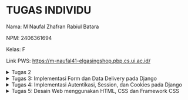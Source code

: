 # TUGAS INDIVIDU
Nama: M Naufal Zhafran Rabiul Batara

NPM: 2406361694

Kelas: F

Link PWS: https://m-naufal41-elgasingshop.pbp.cs.ui.ac.id/




<details>
   <summary>
      Tugas 2
   </summary>
   Link: https://m-naufal41-elgasingshop.pbp.cs.ui.ac.id/

1. Jelaskan bagaimana cara kamu mengimplementasikan checklist di atas secara step-by-step (bukan hanya sekadar mengikuti tutorial).
   - Membuat sebuah proyek Django baru.
langkah pertama saya membuat direktori baru bernama footballshop lalu saya       masuk kedalam direktori tersebut menggunakan command "cd footballshop" lalu     setelah itu saya membuat virtual environment dan mengaktifkannya, tujuannya agar package dan dependencies dari projek kita tidak nabrak dengan versi lain yang terinstall di komputer saya, setelah itu saya menyiapkan dependencies yang ingin saya gunakan di requirements.txt lalu menginstalasi dependencies tersebut dengan menggunakan command "pip install -r requirements.txt" lalu setelah itu baru saya membuat projek djangonya yang bernama football_shop dengan perintah "django-admin startproject football_shop ."

   - Membuat aplikasi dengan nama main pada proyek tersebut.
     menggunakan command "python manage.py startapp main" 
     
   -Melakukan routing pada proyek agar dapat menjalankan aplikasi main.
    mendaftarkannya ke INSTALLED_APPS di settings.py

    -Membuat model pada aplikasi main dengan nama Product dan memiliki atribut wajib sebagai berikut.
   pertama saya buka file models.py di main lalu saya mengisi filenya seperti di tutorial namun saya mengganti isi pilihan categorynya sesuai dengan kebutuhan saya yaitu toko bola jadi saya menggantinya dengan jenis item yang ingin saya jual lalu saya mendefine id field bertipe UUIDField yang digunakan sebagai primary key, name field bertipe charfield untuk nama item yang akan saya jual dengan panjang maksimal 255 char, price field bertipe integerfield yang menyimpan harga dari item, description field bertipe textfield yang menyimpan deskripsi dari item yang akan dijual, thumbnail field bertipe URL yang menyimpan URL gambar thumbnail item, category field bertipe charfield untuk menyimpan kategori dari item, is_featured untuk menentukan apakah item ini akan ditampilkan sebagai barang unggulan atau tidak, created_at yang otomatis berisi tanggal dan waktu saat data dibuat, dan yang terakhir method __str__ yang emngembalikan representasi string dari nama dan harga item.

-Membuat sebuah fungsi pada views.py untuk dikembalikan ke dalam sebuah template HTML yang menampilkan nama aplikasi serta nama dan kelas kamu.
di view saya membuat variable npm nama kelas nama projek yang akan saya gunakan di template html saya

-Membuat sebuah routing pada urls.py aplikasi main untuk memetakan fungsi yang telah dibuat pada views.py.
proses mengonfirugasi routing diawali dengan membuat file urls.py di main lalu membuat urlpatterns (list berisi objek URLPATTERN yang dihasilkan fungsi path()) tidak lupa juga menambahkan urls yang kita buat tadi di main ke urlpatterns di urls.py direktori djangonya (football_shop).

-Melakukan deployment ke PWS terhadap aplikasi yang sudah dibuat sehingga nantinya dapat diakses oleh teman-temanmu melalui Internet.
buka web pws lalu create new project (elgasingshop) setelah itu saya mengisi tab environs sesuai dengan isi .env.prod project saya lalu menambahkan url deployment pws ke allowed host setelah itu saya jalankan perintah yang terdapat di project command lalu mengisi git credential manager setelah itu saya push dan selesai.

2. <img width="800" height="450" alt="image" src="https://github.com/user-attachments/assets/bf8fd7bb-71d6-4fa3-a7c1-762a1e06fd14" />
source: https://www.dothedev.com/blog/what-is-django-used-for/

 -urls.py berfungsi untuk menentukan ke mana request HTTP diarahkan. saat user mengakses URL di browser, django memeriksa urlpattern di urls.py jika ada yang cocok, request diteruskan ke fungsi tertentu di views.py
 -views.py berfungsi untuk menangani request dan menentukan respon. awalnya dia menerima request dari urls.py setelah itu mengambil data dari models.py lalu memilikih template HTML untuk response.
- models.py berfungsi sebagai representasi database. models.py berisi class yang mempresentasikan tabel di database, lalu views.py menggunakan model ini untuk membaca/menulis data dari atau ke databse.
- template berfungsi untuk menyusun tampilan yang akan dikirim ke user. template menerima data dari views.py lalu menggabungkan data ke dalam HTML lalu hasil akhirnya adalah HTML response yang dikirim ke browser.

3. ada banyak peran dan fungsi settings.py yang pertama menentukan jenis database yang digunakan dan cara menghubungkannya, berisi daftar aplikasi django yang aktif dan akan digunakan dalam proyek, berisi daftar domain yang diperbolehkan mengakses app, mengatur direktori yang digunakan untuk memproses template HTML.


4. Bagaimana cara kerja migrasi database di Django?
   migrasi database di gjango adalah proses untuk membuat dan mengubah struktur database. django memakai 2 command, yang pertama "python manage.py makemigrations" yang berfungsi membaca perubahan di models.py dan membuat folder migrations, yang kedua "python manage.py migrate" yang berfungsi untuk menjalankan file migration yang sudah dibuat ke database, django akan membuat atau mengubah tabel di database sesuai intruksi migration

5. dalam software development menurut saya lebih baik untuk mempelajari backend terlebih dahulu karena frontend menurut saya adalah hal yang mudah dipelajari bahkan bisa dengan bantuan AI, tidak dengan backend yang berisi logic yang rumit dan berhubungan databse yang dimana bersifat pribadi jadi menurut saya kita harus paham backend terlebih dahulu. namun kenapa harus memakai Django? karena yang pertama django menggunakan bahasa python yang dimana bahasa yang paling mudah untuk dipahami (mendekati bahasa manusia) lalu django menggunakan pola MVT dimana sangat bagus untuk belajar memisahkan logika view, data, dan tampilan yang merupakan dasar dari software development.

6. amann

   






   


   
</details>


<details>
   <summary>Tugas 3: Implementasi Form dan Data Delivery pada Django</summary>


1. Mengapa kita memerlukan data delivery dalam pengimplementasian sebuah platform?
Data delivery dibutuhkan agar data dari server dapat diakses oleh client atau aplikasi lain dalam format yang terstandarisasi. hal ini memungkinkan aplikasi untuk:
- Melakukan integrasi dengan sistem lain.
- Mengirim dan menerima data secara real-time.
- Memisahkan logika backend dan frontend, sehingga frontend bisa mengambil data tanpa harus terikat dengan template HTML.

2. Mana yang lebih baik antara XML dan JSON? Mengapa JSON lebih populer dibandingkan XML?
- XML cocok untuk data yang memiliki struktur kompleks dan membutuhkan validasi ketat.  
- sedangkan JSON Lebih ringkas, mudah dibaca manusia maupun mesin, lebih cepat diparsing, dan sudah menjadi standar dalam komunikasi API modern.  
JSON lebih populer karena lebih efisien, simpel, dan didukung luas di berbagai bahasa pemrograman.

3. Fungsi dari method is_valid() pada form Django dan mengapa kita membutuhkannya?
Method is_valid() digunakan untuk:
- Mengecek apakah data yang dikirim user melalui form sesuai dengan aturan yang didefinisikan di model atau form.
- Menghindari error ketika data disimpan ke database.
kita membutuhkan is_valid() karena tanpa is_valid(), data yang tidak sesuai bisa masuk ke database dan menimbulkan inkonsistensi.

4. Mengapa kita membutuhkan csrf_token saat membuat form di Django? Apa yang dapat terjadi jika kita tidak menambahkannya?
- csrf_token digunakan untuk mencegah CSRF (Cross-Site Request Forgery), yaitu serangan di mana penyerang mencoba mengirim permintaan palsu ke server dengan identitas user yang sedang login.
- Jika csrf_token tidak ditambahkan, form Django akan ditolak secara default (Forbidden 403).
- Tanpa proteksi ini, penyerang bisa mengeksploitasi user yang sedang login untuk melakukan aksi berbahaya, misalnya menghapus data atau melakukan transaksi tanpa izin.

5. Bagaimana cara mengimplementasikan checklist tugas ini secara step-by-step?
   1. Membuat 4 fuction baru di views dengan menggunakan Httpresponse dan seriaizers untuk menampilkan data dalam format XML, JSON, XML by ID, dan JSON by ID.
   2. Menambahkan routing URL di urls.py untuk masing-masing view.
   3. membuat base.html (direktori templates pada root) yang berfungsi sebagai template dasar yang dapat digunakan sebagai kerangka umum untuk halaman web lainnya
   4. menambahkan base.html tadi ke list TEMPLATES di settings.py
   5. edit main.html pada dir main/templates agar menggunakan template utama
   6. membuat forms.py
   7. menambahkan function create_items & show_items pada views.py dan membuat list item pada fuction show_main
   8. import function yang telah dibuat ke urls.py
   9. membuat tampilan baru untuk main.html (buat button add items dan juga menampilkan daftar berita dan juga button detail).
   10. Membuat create_items & items_detail (.html) untuk halaman ketika button additems di klik dan juga button detail.

6. Feedback untuk Asdos di Tutorial 2
amann

Dokumentasi Postman
Berikut hasil akses endpoint menggunakan Postman:

<img width="1470" height="919" alt="Screenshot 2025-09-17 at 03 56 59" src="https://github.com/user-attachments/assets/91fb4f94-561c-4d44-afdd-0fea11b29762" />
<img width="1470" height="919" alt="Screenshot 2025-09-17 at 03 57 03" src="https://github.com/user-attachments/assets/a459f6f8-f10b-4d1c-8280-61aa4b06577e" />
<img width="1470" height="919" alt="Screenshot 2025-09-17 at 03 57 06" src="https://github.com/user-attachments/assets/bc1b547b-b007-408e-b20f-08da01317b82" />
<img width="1470" height="919" alt="Screenshot 2025-09-17 at 03 57 08" src="https://github.com/user-attachments/assets/06f1fc9e-58a3-4a28-a377-cb3845220bb6" />




</details>

<details>
   <summary>
      Tugas 4: Implementasi Autentikasi, Session, dan Cookies pada Django
   </summary>

## Pertanyaan di README

<details>
  <summary>1. Apa itu Django AuthenticationForm? Jelaskan juga kelebihan dan kekurangannya.</summary>
  
  **AuthenticationForm** adalah form bawaan Django untuk proses login.  
  - **Kelebihan**: Mudah digunakan, langsung terintegrasi dengan sistem autentikasi Django.  
  - **Kekurangan**: Kurang fleksibel jika butuh customisasi form login yang kompleks.
</details>

<details>
  <summary>2. Apa perbedaan antara autentikasi dan otorisasi? Bagaiamana Django mengimplementasikan kedua konsep tersebut?</summary>
  
  - **Autentikasi**: Proses memverifikasi identitas pengguna (misalnya login dengan username & password).  
  - **Otorisasi**: Proses menentukan hak akses pengguna setelah berhasil diautentikasi.  
  Django menggunakan `django.contrib.auth` untuk autentikasi dan `permissions`/`groups` untuk otorisasi.
</details>

<details>
  <summary>3. Kelebihan & Kekurangan Session dan Cookies</summary>
  
  - **Session**  
    - **Kelebihan**: Data tersimpan di server → lebih aman.  
    - **Kekurangan**: Membutuhkan manajemen penyimpanan di server.  
  - **Cookies**  
    - **Kelebihan**: Ringan, langsung tersimpan di browser.  
    - **Kekurangan**: Rentan dimanipulasi/diintip jika tidak dienkripsi.
</details>

<details>
  <summary>4. Apakah penggunaan Cookies aman secara default?</summary>
  
  - **Cookies** tidak selalu aman secara default.  
  - Potensi risiko: *session hijacking*, *cross-site scripting (XSS)*.  
  - **Django** menyediakan mitigasi:  
    - `HttpOnly=True` → mencegah akses JavaScript.  
    - `Secure=True` → hanya dikirim lewat HTTPS.  
    - `SESSION_COOKIE_AGE` → atur waktu kadaluarsa.
</details>

## Implementasi Checklist Step by Step

<details>
  <summary>1. Mengimplementasikan fungsi registrasi, login, dan logout untuk memungkinkan pengguna mengakses aplikasi sesuai dengan status login/log out-nya.</summary>
  1. membuat function regist, login ,logout
  2. membuat tampilan page untuk registrasi, login. untuk logout cuman ditambahkan button pada main.html
  3. Merestriksi Akses Halaman Main dan item Detail dengan menggunakan @loginrequired
  4. menambahkan info last login
</details>

<details>
  <summary>2. Membuat dua (2) akun pengguna dengan masing-masing tiga (3) dummy data menggunakan model yang telah dibuat sebelumnya untuk setiap akun di lokal.</summary>
  1. elgasing
     - Jersey
     - El gasing de la Goat
     - onananananna
    
  2. decul
     - Jersey
     - Barca
     - Bangku
     
</details>

<details>
  <summary>3. Menghubungkan model Product dengan User</summary>
  1. import user di models.py dengan menambahkan line command "from django.contrib.auth.models import User"
  2. define user sebagai "user = models.ForeignKey(User, on_delete=models.CASCADE, null=True)" ini berfungsi untuk menghubungkan satu items dengan satu user melalui sebuah relationship
  3. buat migrasi model lalu migrasi
  4. edit views.py di bagian create_items
   
@login_required(login_url='/login')
def create_items(request):
    form = ItemForm(request.POST or None)

    if form.is_valid() and request.method == "POST":
        form_entry = form.save(commit = False)
        form_entry.user = request.user
        form_entry.save()
        return redirect('main:show_main')

    context = {'form': form}
    return render(request, "create_items.html", context)

Parameter commit=False pada potongan kode di atas digunakan agar Django tidak langsung menyimpan objek hasil form ke database. Dengan begitu, kita memiliki kesempatan untuk memodifikasi objek tersebut terlebih dahulu sebelum disimpan.

  5. membuat filter type di show main untuk tampilan default kita set ke all (semua barang yang dijual oleh semua user)
  6. menambahkan tombol all and my items di main_html
  7. menambah info seller di item detail
</details>

<details>
  <summary>4. Menampilkan detail informasi pengguna yang sedang logged in seperti username dan menerapkan cookies seperti last_login pada halaman utama aplikasi.</summary>
  1. mengubah bagian kode di fungsi login_user untuk menyimpan cookie baru bernama last_login yang berisi timestamp terakhir kali pengguna melakukan login.
  2. menambah lastlogin pada context variable di show_main
  3. mengubah fungsi logout agar menghapus cookie setelah logout
  4. menambah info lastlogin di main html
  
</details>

   
   

</details>

<details>
   <summary>Tugas 5: Desain Web menggunakan HTML, CSS dan Framework CSS</summary>
   <details>
      <summary>Jawaban Pertanyaan</summary>
      <details>
         <summary>Jika terdapat beberapa CSS selector untuk suatu elemen HTML, jelaskan urutan prioritas pengambilan CSS selector tersebut!</summary>
         Urutan prioritas menentukan style mana yang akan diterapkan jika ada beberapa CSS yang menargetkan elemen yang sama. urutannya sebagai berikut:
         1. Inline style (<div style="color: red;">)
         2. ID selector (#id)
         3. Class, pseudo-class, attribute selector (.class, :hover, [type="text"]) 
         4. Element selector (div, p, h1)
         5. Universal selector (*)
      </details>
      <details>
         
      <summary> Mengapa responsive design menjadi konsep yang penting dalam pengembangan aplikasi web? Berikan contoh aplikasi yang sudah dan belum menerapkan responsive design, serta jelaskan mengapa!</summary>
      
      </details>

      <details>
         
      <summary> Jelaskan perbedaan antara margin, border, dan padding, serta cara untuk mengimplementasikan ketiga hal tersebut!</summary>
      
      </details>

      <details>
         
      <summary> Jelaskan konsep flex box dan grid layout beserta kegunaannya!</summary>
      
      </details>

   </details>

   <details>
      <summary>Penjelasan Step by Step</summary>
   </details>
</details>


